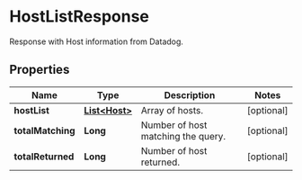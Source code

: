 

# HostListResponse

Response with Host information from Datadog.

## Properties

Name | Type | Description | Notes
------------ | ------------- | ------------- | -------------
**hostList** | [**List&lt;Host&gt;**](Host.md) | Array of hosts. |  [optional]
**totalMatching** | **Long** | Number of host matching the query. |  [optional]
**totalReturned** | **Long** | Number of host returned. |  [optional]



